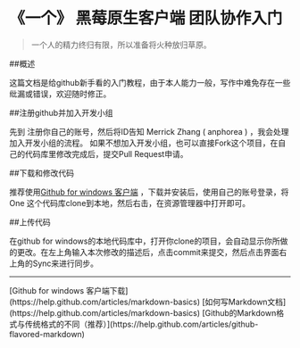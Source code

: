 《一个》 黑莓原生客户端 团队协作入门
=======================

>一个人的精力终归有限，所以准备将火种放归草原。

##概述

这篇文档是给github新手看的入门教程，由于本人能力一般，写作中难免存在一些纰漏或错误，欢迎随时修正。

##注册github并加入开发小组

先到 [](http://github.com) 注册你自己的账号，然后将ID告知 Merrick Zhang ( anphorea ) ，我会处理加入开发小组的流程。
如果不想加入开发小组，也可以直接Fork这个项目，在自己的代码库里修改完成后，提交Pull Request申请。

##下载和修改代码

推荐使用[Github for windows 客户端](https://help.github.com/articles/markdown-basics) ，下载并安装后，使用自己的账号登录，将One 这个代码库clone到本地，然后右击，在资源管理器中打开即可。

##上传代码

在github for windows的本地代码库中，打开你clone的项目，会自动显示你所做的更改。在左上角输入本次修改的描述后，点击commit来提交，然后点击界面右上角的Sync来进行同步。

<hr>
[Github for windows 客户端下载](https://help.github.com/articles/markdown-basics)
[如何写Markdown文档](https://help.github.com/articles/markdown-basics)
[Github的Markdown格式与传统格式的不同（推荐）](https://help.github.com/articles/github-flavored-markdown)
